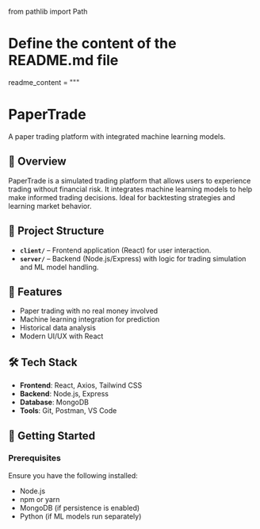 from pathlib import Path

# Define the content of the README.md file
readme_content = """
# PaperTrade

A paper trading platform with integrated machine learning models.

## 🧠 Overview

PaperTrade is a simulated trading platform that allows users to experience trading without financial risk. It integrates machine learning models to help make informed trading decisions. Ideal for backtesting strategies and learning market behavior.

## 📁 Project Structure

- **`client/`** – Frontend application (React) for user interaction.
- **`server/`** – Backend (Node.js/Express) with logic for trading simulation and ML model handling.

## 🚀 Features

- Paper trading with no real money involved
- Machine learning integration for prediction
- Historical data analysis
- Modern UI/UX with React

## 🛠️ Tech Stack

- **Frontend**: React, Axios, Tailwind CSS
- **Backend**: Node.js, Express
- **Database**: MongoDB 
- **Tools**: Git, Postman, VS Code

## 🔧 Getting Started

### Prerequisites

Ensure you have the following installed:

- Node.js
- npm or yarn
- MongoDB (if persistence is enabled)
- Python (if ML models run separately)




